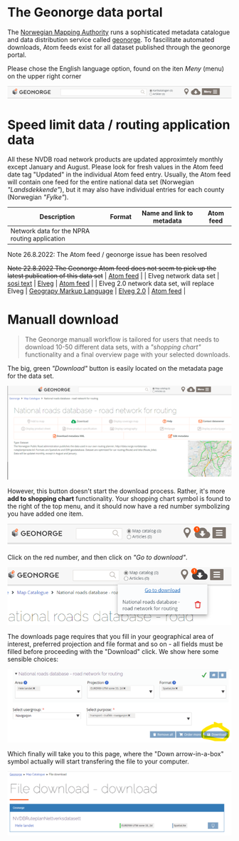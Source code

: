 # The Geonorge data portal 

The [Norwegian Mapping Authority](https://kartverket.no/en) runs a sophisticated metadata catalogue and data distribution service
called [geonorge](https://www.geonorge.no/). To fascilitate automated downloads, Atom feeds exist for all dataset published through the geonorge portal.

Please chose the English language option, found on the iten _Meny_ (menu) on the upper right corner

![Geonorge main menu](./pics/geonorge-menu.png)

# Speed limit data / routing application data 

All these NVDB road network products are updated approximtely monthly except January and August. Please look for fresh values in the Atom feed date tag "Updated" in the individual Atom feed entry. Usually, the Atom feed will contain one feed for the entire national data set (Norwegian _"Landsdekkende"_), but it may also have individual entries for each county (Norwegian _"Fylke"_). 

| Description | Format | Name and link to metadata | Atom feed |  
|-------------|--------|--------------------------------|-----------| 
| Network data for the NPRA routing application  

Note 26.8.2022: The Atom feed / geonorge issue has been resolved 

~~Note 22.8.2022 The Geonorge Atom feed does not seem to pick up the latest publication of this data set~~ | [Atom feed](https://nedlasting2.geonorge.no/geonorge/ATOM-feeds/NVDBRuteplanNettverksdatasett_AtomFeedSpatiaLite.xml) |
| Elveg network data set | [sosi text](https://en.wikipedia.org/wiki/SOSI) | [Elveg](https://kartkatalog.geonorge.no/metadata/elveg/ed1e6798-b3cf-48be-aee1-c0d3531da01a)  | [Atom feed](https://nedlasting2.geonorge.no/geonorge/ATOM-feeds/Elveg_AtomFeedSOSI.xml) | 
| Elveg 2.0 network data set, will replace Elveg | [Geograpy Markup Language](https://no.wikipedia.org/wiki/Geography_Markup_Language) | [Elveg 2.0](https://kartkatalog.geonorge.no/metadata/elveg-20/77944f7e-3d75-4f6d-ae04-c528cc72e8f6) | [Atom feed](https://nedlasting2.geonorge.no/geonorge/ATOM-feeds/Elveg2-0_AtomFeedGML.xml) | 



# Manuall download 

> The Geonorge manuall workflow is tailored for users that needs to download 10-50 different data sets, with a _"shopping chart"_ functionality and a final overview page with your selected downloads.

The big, green _"Download"_ button is easily located on the metadata page for the data set. 

![Geonorge first click Downlaod](./pics/geonorge-firstClickDownload.png)

However, this button doesn't start the download process. Rather, it's more **add to shopping chart** functionality. Your shopping chart symbol is found to the right of the top menu, and it should now have a red number symbolizing you have added one item.  

![One item in shopping chart](./pics/geonorge-itemAdded.png)


Click on the red number, and then click on _"Go to download"_. 

![Take me to the download page](./pics/geonorge-take-me-to-download-page.png)

The downloads page requires that you fill in your geographical area of interest, preferred projection and file format and so on - all fields must be filled before proceeding with the "Download" click. We show here some sensible choices:

![Downlaod options](./pics/geonorge-sensible-choices.png) 

Which finally will take you to this page, where the "Down arrow-in-a-box" symbol actually will start transfering the file to your computer.  

![Finally you're ready to download](./pics/finally-download.png)

